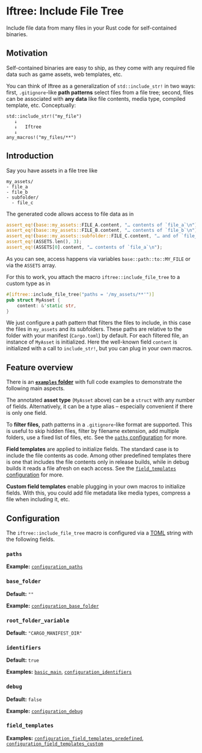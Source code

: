 # Iftree: Include File Tree

Include file data from many files in your Rust code for self-contained binaries.

## Motivation

Self-contained binaries are easy to ship, as they come with any required file
data such as game assets, web templates, etc.

You can think of Iftree as a generalization of `std::include_str!` in two ways:
first, `.gitignore`-like **path patterns** select files from a file tree;
second, files can be associated with **any data** like file contents,
media type, compiled template, etc. Conceptually:

```text
std::include_str!("my_file")
   ↓
   ↓   Iftree
   ↓
any_macros!("my_files/**")
```

## Introduction

Say you have assets in a file tree like

```text
my_assets/
- file_a
- file_b
- subfolder/
  - file_c
```

The generated code allows access to file data as in

```rust
assert_eq!(base::my_assets::FILE_A.content, "… contents of `file_a`\n");
assert_eq!(base::my_assets::FILE_B.content, "… contents of `file_b`\n");
assert_eq!(base::my_assets::subfolder::FILE_C.content, "… and of `file_c`\n");
assert_eq!(ASSETS.len(), 3);
assert_eq!(ASSETS[0].content, "… contents of `file_a`\n");
```

As you can see, access happens via variables `base::path::to::MY_FILE` or via
the `ASSETS` array.

For this to work, you attach the macro `iftree::include_file_tree` to a custom
type as in

```rust
#[iftree::include_file_tree("paths = '/my_assets/**'")]
pub struct MyAsset {
    content: &'static str,
}
```

We just configure a path pattern that filters the files to include, in this case
the files in `my_assets` and its subfolders. These paths are relative to the
folder with your manifest (`Cargo.toml`) by default. For each filtered file, an
instance of `MyAsset` is initialized. Here the well-known field `content` is
initialized with a call to `include_str!`, but you can plug in your own macros.

## Feature overview

There is an
[**`examples` folder**](https://github.com/evolutics/iftree/tree/main/examples)
with full code examples to demonstrate the following main aspects.

The annotated **asset type** (`MyAsset` above) can be a `struct` with any number
of fields. Alternatively, it can be a type alias – especially convenient if
there is only one field.

To **filter files,** path patterns in a `.gitignore`-like format are supported.
This is useful to skip hidden files, filter by filename extension, add multiple
folders, use a fixed list of files, etc. See the [`paths` configuration](#paths)
for more.

**Field templates** are applied to initialize fields. The standard case is to
include the file contents as code. Among other predefined templates there is one
that includes the file contents only in release builds, while in debug builds it
reads a file afresh on each access. See the
[`field_templates` configuration](#field_templates) for more.

**Custom field templates** enable plugging in your own macros to initialize
fields. With this, you could add file metadata like media types, compress a file
when including it, etc.

## Configuration

The `iftree::include_file_tree` macro is configured via a
[TOML](https://toml.io) string with the following fields.

### `paths`

**Example:**
[`configuration_paths`](https://github.com/evolutics/iftree/blob/main/examples/configuration_paths.rs)

### `base_folder`

**Default:** `""`

**Example:**
[`configuration_base_folder`](https://github.com/evolutics/iftree/blob/main/examples/configuration_base_folder.rs)

### `root_folder_variable`

**Default:** `"CARGO_MANIFEST_DIR"`

### `identifiers`

**Default:** `true`

**Examples:**
[`basic_main`](https://github.com/evolutics/iftree/blob/main/examples/basic_main.rs),
[`configuration_identifiers`](https://github.com/evolutics/iftree/blob/main/examples/configuration_identifiers.rs)

### `debug`

**Default:** `false`

**Example:**
[`configuration_debug`](https://github.com/evolutics/iftree/blob/main/examples/configuration_debug.rs)

### `field_templates`

**Examples:**
[`configuration_field_templates_predefined`](https://github.com/evolutics/iftree/blob/main/examples/configuration_field_templates_predefined.rs),
[`configuration_field_templates_custom`](https://github.com/evolutics/iftree/blob/main/examples/configuration_field_templates_custom.rs)
